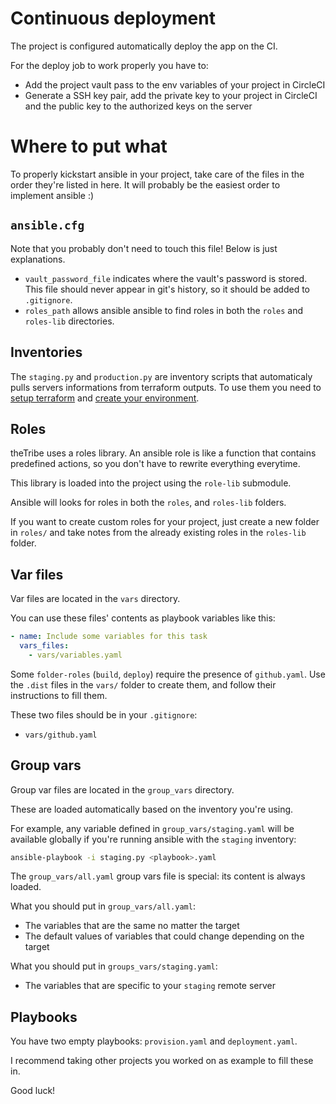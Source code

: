 # Continuous deployment

The project is configured automatically deploy the app on the CI.

For the deploy job to work properly you have to:
 - Add the project vault pass to the env variables of your project in CircleCI
 - Generate a SSH key pair, add the private key to your project in CircleCI
   and the public key to the authorized keys on the server

# Where to put what

To properly kickstart ansible in your project, take care of the files in the order
they're listed in here. It will probably be the easiest order to implement ansible :)

## `ansible.cfg`

Note that you probably don't need to touch this file! Below is just explanations.

- `vault_password_file` indicates where the vault's password is stored. This file should never
  appear in git's history, so it should be added to `.gitignore`.
- `roles_path` allows ansible ansible to find roles in both the `roles` and `roles-lib` directories.

## Inventories

The `staging.py` and `production.py` are inventory scripts that automaticaly
pulls servers informations from terraform outputs. To use them you need to
[setup terraform](../terraform/README.md#Configuration) and 
[create your environment](../terraform/README.md#creating-or-updating-an-environment).

## Roles

theTribe uses a roles library. An ansible role is like a function that contains
predefined actions, so you don't have to rewrite everything everytime.

This library is loaded into the project using the `role-lib` submodule.

Ansible will looks for roles in both the `roles`, and `roles-lib` folders.

If you want to create custom roles for your project, just create a new folder in `roles/`
and take notes from the already existing roles in the `roles-lib` folder.

## Var files

Var files are located in the `vars` directory.

You can use these files' contents as playbook variables like this:
```yaml
- name: Include some variables for this task
  vars_files:
    - vars/variables.yaml
```

Some `folder-roles` (`build`, `deploy`) require the presence of  `github.yaml`. Use the `.dist`
files in the `vars/` folder to create them, and follow their instructions to fill them.

These two files should be in your `.gitignore`:
- `vars/github.yaml`

## Group vars

Group var files are located in the `group_vars` directory.

These are loaded automatically based on the inventory you're using.

For example, any variable defined in `group_vars/staging.yaml` will be available
globally if you're running ansible with the `staging` inventory:
```bash
ansible-playbook -i staging.py <playbook>.yaml
```

The `group_vars/all.yaml` group vars file is special: its content is always loaded.

What you should put in `group_vars/all.yaml`:
- The variables that are the same no matter the target
- The default values of variables that could change depending on the target

What you should put in `groups_vars/staging.yaml`:
- The variables that are specific to your `staging` remote server

## Playbooks

You have two empty playbooks: `provision.yaml` and `deployment.yaml`.

I recommend taking other projects you worked on as example to fill these in.

Good luck!
